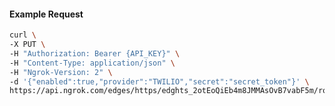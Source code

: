 <!-- Code generated for API Clients. DO NOT EDIT. -->

#### Example Request

```bash
curl \
-X PUT \
-H "Authorization: Bearer {API_KEY}" \
-H "Content-Type: application/json" \
-H "Ngrok-Version: 2" \
-d '{"enabled":true,"provider":"TWILIO","secret":"secret_token"}' \
https://api.ngrok.com/edges/https/edghts_2otEoQiEb4m8JMMAsOvB7vabF5m/routes/edghtsrt_2otEoQt2k3XI0XndwIt2dvxoaTS/webhook_verification
```
